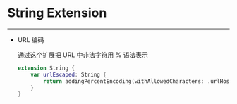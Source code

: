 # String Extension

---

- URL 编码

  通过这个扩展把 URL 中非法字符用 % 语法表示

  ```swift
  extension String {
      var urlEscaped: String {
          return addingPercentEncoding(withAllowedCharacters: .urlHostAllowed)!
      }
  }
  ```

  

